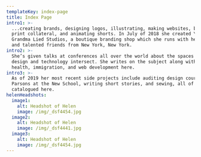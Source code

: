 ```yaml
---
templateKey: index-page
title: Index Page
intro1: >-
  ...creating brands, designing logos, illustrating, making websites, building
  print collateral, and animating shorts. In July of 2018 she created Your
  Grandma Lied Studios, a boutique branding shop which she runs with her partner
  and talented friends from New York, New York.
intro2: >-
  She’s given talks at conferences all over the world about the spaces where
  design and technology intersect. She writes on the subject along with mental
  health, immigration, and web development here.
intro3: >-
  As of 2019 her most recent side projects include auditing design courses at
  Parsons at the New School, writing short stories, and sewing, all of which are
  catalogued here.
helenHeadshots:
  image1:
    alt: Headshot of Helen
    image: /img/_dsf4454.jpg
  image2:
    alt: Headshot of Helen
    image: /img/_dsf4441.jpg
  image3:
    alt: Headshot of Helen
    image: /img/_dsf4454.jpg
---
```


